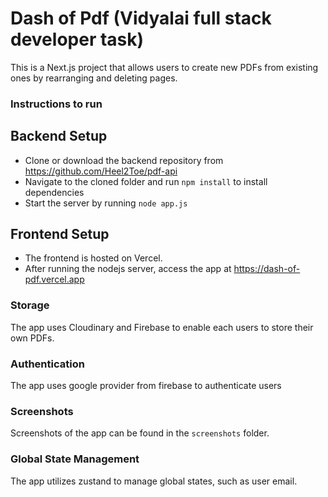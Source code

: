 # Dash of Pdf (Vidyalai full stack developer task)

This is a Next.js project that allows users to create new PDFs from existing ones by rearranging and deleting pages.

### Instructions to run

## Backend Setup

- Clone or download the backend repository from https://github.com/Heel2Toe/pdf-api
- Navigate to the cloned folder and run `npm install` to install dependencies
- Start the server by running `node app.js`

## Frontend Setup

- The frontend is hosted on Vercel.
- After running the nodejs server, access the app at https://dash-of-pdf.vercel.app

### Storage

The app uses Cloudinary and Firebase to enable each users to store their own PDFs.

### Authentication

The app uses google provider from firebase to authenticate users

### Screenshots

Screenshots of the app can be found in the `screenshots` folder.

### Global State Management

The app utilizes zustand to manage global states, such as user email.

